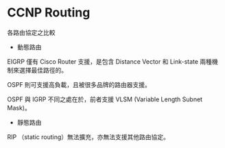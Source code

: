 # CCNP Routing
各路由協定之比較

* 動態路由

EIGRP 僅有 Cisco Router 支援，是包含 Distance Vector 和 Link-state 兩種機制來選擇最佳路徑的。

OSPF 則可支援高負載，且被很多品牌的路由器支援。

OSPF 與 IGRP 不同之處在於，前者支援 VLSM (Variable Length Subnet Mask)。

* 靜態路由

RIP （static routing）無法擴充，亦無法支援其他路由協定。



